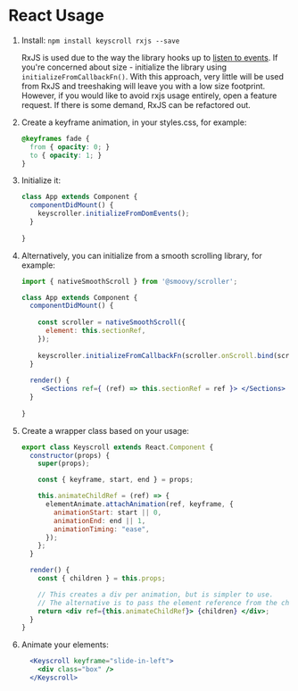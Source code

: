 # React Usage
1. Install: `npm install keyscroll rxjs --save`

   RxJS is used due to the way the library hooks up to [listen to events](packages/keyscroll/src/keyscroller.ts). 
   If you're concerned about size - initialize the library using `initializeFromCallbackFn()`. With this approach, very little will be used from RxJS and treeshaking will leave you with a low size footprint. 
   However, if you would like to avoid rxjs usage entirely, open a feature request. If there is some demand, RxJS can be refactored out.
   
2. Create a keyframe animation, in your styles.css, for example:
   ```css
   @keyframes fade {
     from { opacity: 0; }
     to { opacity: 1; }
   }
   ```
3. Initialize it:
   ```jsx harmony
   class App extends Component {
     componentDidMount() {
       keyscroller.initializeFromDomEvents();   
     }
     
   }
   ```
   
4. Alternatively, you can initialize from a smooth scrolling library, for example:

   ```jsx harmony
   import { nativeSmoothScroll } from '@smoovy/scroller';

   class App extends Component {
     componentDidMount() {
         
       const scroller = nativeSmoothScroll({
         element: this.sectionRef,
       });
           
       keyscroller.initializeFromCallbackFn(scroller.onScroll.bind(scroller));
     }
  
     render() {
        <Sections ref={ (ref) => this.sectionRef = ref }> </Sections>
     }
     
   }
    ```
 
5. Create a wrapper class based on your usage:
   ```jsx harmony
   export class Keyscroll extends React.Component {
     constructor(props) {
       super(props);
   
       const { keyframe, start, end } = props;
   
       this.animateChildRef = (ref) => {
         elementAnimate.attachAnimation(ref, keyframe, {
           animationStart: start || 0,
           animationEnd: end || 1,
           animationTiming: "ease",
         });
       };
     }
   
     render() {
       const { children } = this.props;
   
       // This creates a div per animation, but is simpler to use.
       // The alternative is to pass the element reference from the child.
       return <div ref={this.animateChildRef}> {children} </div>;
     }
   }
   ``` 
6. Animate your elements:
   ```jsx harmony
     <Keyscroll keyframe="slide-in-left">
       <div class="box" />
     </Keyscroll>
   ```
